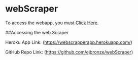 # webScraper

To access the webapp, you must [Click Here](https://webscrapperapp.herokuapp.com/).

##Accessing the web Scraper

Heroku App Link: (https://webscrapperapp.herokuapp.com/)

GitHub Repo Link: (https://github.com/ejbronze/webScraper)
